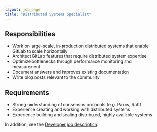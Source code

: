 ```yaml
---
layout: job_page
title: "Distributed Systems Specialist"
---
```


## Responsibilities

* Work on large-scale, in-production distributed systems that enable GitLab to scale horizontally
* Architect GitLab features that require distributed system expertise
* Optimize bottlenecks through performance monitoring and measurement
* Document answers and improves existing documentation
* Write blog posts relevant to the community

## Requirements

* Strong understanding of consensus protocols (e.g. Paxos, Raft)
* Experience creating and working with distributed systems
* Experience building and scaling distributed, highly available systems

In addition, see the [Developer job description](/jobs/developer/).
